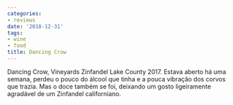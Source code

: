 ```yaml
---
categories:
- reviews
date: '2018-12-31'
tags:
- wine
- food
title: Dancing Crow
---
```


Dancing Crow, Vineyards Zinfandel Lake County 2017. Estava aberto há uma semana, perdeu o pouco do álcool que tinha e a pouca vibração dos corvos que trazia. Mas o doce também se foi, deixando um gosto ligeiramente agradável de um Zinfandel californiano.